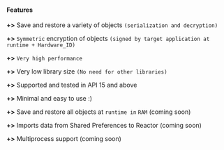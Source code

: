 #### Features

**+>** Save and restore a variety of objects ‍`(serialization and decryption)‍`

**+>** `Symmetric` encryption of objects ``(signed by target application at runtime + Hardware_ID)`` 

**+>** `‍Very high performance‍`

**+>** Very low library size `(No need for other libraries)`

**+>** Supported and tested in API 15 and above

**+>** Minimal and easy to use :‌)

**+>** Save and restore all objects at ‍‍`runtime in` `RAM` (coming soon)

**+>** Imports data from Shared Preferences to Reactor (coming soon)

**+>** Multiprocess support (coming soon)